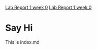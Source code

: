 [Lab Report 1 week 0](https://dairelia.github.io/cse15l-lab-report/lab-report-1-week-0.html)
[Lab Report 1 week 0](https://dairelia.github.io/cse15l-lab-report/ssh-setup.html)
# Say Hi

This is index.md
